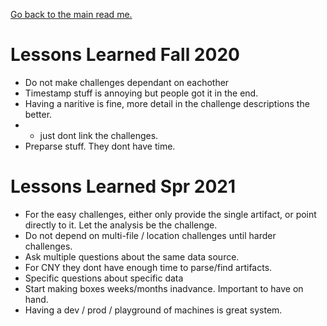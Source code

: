 
[Go back to the main read me.](ReadMe.md)

# Lessons Learned Fall 2020

- Do not make challenges dependant on eachother
- Timestamp stuff is annoying but people got it in the end.
- Having a naritive is fine, more detail in the challenge descriptions the better. 
- - just dont link the challenges.
- Preparse stuff. They dont have time.



# Lessons Learned Spr 2021

- For the easy challenges, either only provide the single artifact, or point directly to it. Let the analysis be the challenge.
- Do not depend on multi-file / location challenges until harder challenges.
- Ask multiple questions about the same data source.
- For CNY they dont have enough time to parse/find artifacts.
- Specific questions about specific data
- Start making boxes weeks/months inadvance. Important to have on hand.
- Having a dev / prod / playground of machines is great system.
